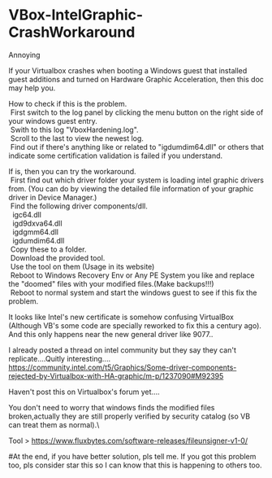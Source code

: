 # VBox-IntelGraphic-CrashWorkaround
Annoying

If your Virtualbox crashes when booting a Windows guest that installed guest additions and  turned on Hardware Graphic Acceleration, then this doc may help you.

How to check if this is the problem.\
&nbsp;First switch to the log panel by clicking the menu button on the right side of your windows guest entry.\
&nbsp;Swith to this log "VboxHardening.log".\
&nbsp;Scroll to the last to view the newest log.\
&nbsp;Find out if there's anything like or related to "igdumdim64.dll" or others that indicate some certification validation is failed if you understand.

If is, then you can try the workaround.\
&nbsp;First find out which driver folder your system is loading intel graphic drivers from. (You can do by viewing the detailed file information of your graphic driver in Device Manager.)\
&nbsp;Find the following driver components/dll.\
&nbsp;&nbsp;igc64.dll\
&nbsp;&nbsp;igd9dxva64.dll\
&nbsp;&nbsp;igdgmm64.dll\
&nbsp;&nbsp;igdumdim64.dll\
&nbsp;Copy these to a folder.\
&nbsp;Download the provided tool.\
&nbsp;Use the tool on them (Usage in its website)\
&nbsp;Reboot to Windows Recovery Env or Any PE System you like and replace the "doomed" files with your modified files.(Make backups!!!)\
&nbsp;Reboot to normal system and start the windows guest to see if this fix the problem.

It looks like Intel's new certificate is somehow confusing VirtualBox (Although VB's some code are specially reworked to fix this a century ago).\
And this only happens near the new general driver like 9077..

I already posted a thread on intel community but they say they can't replicate....Quitly interesting....\
https://community.intel.com/t5/Graphics/Some-driver-components-rejected-by-Virtualbox-with-HA-graphic/m-p/1237090#M92395

Haven't post this on Virtualbox's forum yet....

You don't need to worry that windows finds the modified files broken,actually they are still properly verified by security catalog (so VB can treat them as normal).\

Tool > https://www.fluxbytes.com/software-releases/fileunsigner-v1-0/


#At the end, if you have better solution, pls tell me. If you got this problem too, pls consider star this so I can know that this is happening to others too.
